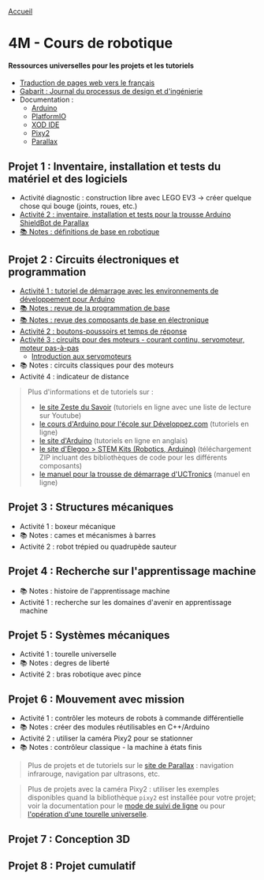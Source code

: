 [Accueil](./index.md)

# 4M - Cours de robotique

#### Ressources universelles pour les projets et les tutoriels

* [Traduction de pages web vers le français](https://docs.google.com/document/d/1y17romWgOPcvhSh9MgJROtPkUOQNkaMrkGqBu2A_q9w/view)
* [Gabarit : Journal du processus de design et d'ingénierie](https://docs.google.com/document/d/10qXbG6t7gSBiXH1rWh8tamR85JPlqGgy0t4OaY0Sv2M/view)
* Documentation :
    * [Arduino](https://docs.arduino.cc/built-in-examples/)
    * [PlatformIO](https://docs.platformio.org/en/latest/ide/vscode.html)
    * [XOD IDE](https://xod.io/docs/)
    * [Pixy2](https://docs.pixycam.com/wiki/doku.php?id=wiki:v2:start)
    * [Parallax](https://learn.parallax.com/tutorials/robot/shield-bot/robotics-board-education-shield-arduino)

## Projet 1 : Inventaire, installation et tests du matériel et des logiciels

* Activité diagnostic : construction libre avec LEGO EV3 -> créer quelque chose qui bouge (joints, roues, etc.)
* [Activité 2 : inventaire, installation et tests pour la trousse Arduino ShieldBot de Parallax](./p1-4m_act2.md)
* [📚 Notes : définitions de base en robotique](https://docs.google.com/document/d/1kr3UCqRWHvq4YeXPHUDKIzhNah-CdPPylHcNMfpNCUc/view)

## Projet 2 : Circuits électroniques et programmation

* [Activité 1 : tutoriel de démarrage avec les environnements de développement pour Arduino](./p2-4m_act1.md)
* [📚 Notes : revue de la programmation de base](./p2-4m_notes_prog.md)
* [📚 Notes : revue des composants de base en électronique](./p2-3m_notes_composants.md)
* [Activité 2 : boutons-poussoirs et temps de réponse](./p2-4m_act2.md)
* [Activité 3 : circuits pour des moteurs - courant continu, servomoteur, moteur pas-à-pas](./p2-4m_act3.md)
    * [Introduction aux servomoteurs](./p2-4m_act3_servo.md)
* 📚 Notes : circuits classiques pour des moteurs
* Activité 4 : indicateur de distance

<blockquote>
Plus d'informations et de tutoriels sur :
<ul>
<li><a href="https://zestedesavoir.com/tutoriels/686/arduino-premiers-pas-en-informatique-embarquee/">le site Zeste du Savoir</a> (tutoriels en ligne avec une liste de lecture sur Youtube)</li>
<li><a href="https://arduino.developpez.com/tutoriels/arduino-a-l-ecole/">le cours d'Arduino pour l'école sur Développez.com</a> (tutoriels en ligne)</li>
<li><a href="https://docs.arduino.cc/built-in-examples/ ">le site d'Arduino</a> (tutoriels en ligne en anglais)</li>
<li><a href="https://www.elegoo.com/pages/download">le site d'Elegoo > STEM Kits (Robotics, Arduino)</a> (téléchargement ZIP incluant des bibliothèques de code pour les différents composants)</li> 
<li><a href="https://www.manualslib.com/manual/1810234/Uctronics-Ultimate-Starter-Kit-For-Arduino.html">le manuel pour la trousse de démarrage d'UCTronics</a> (manuel en ligne)</li>
</ul>
</blockquote>

## Projet 3 : Structures mécaniques

* Activité 1 : boxeur mécanique
* 📚 Notes : cames et mécanismes à barres 
* Activité 2 : robot trépied ou quadrupède sauteur

## Projet 4 : Recherche sur l'apprentissage machine

* 📚 Notes : histoire de l'apprentissage machine
* Activité 1 : recherche sur les domaines d'avenir en apprentissage machine

## Projet 5 : Systèmes mécaniques

* Activité 1 : tourelle universelle
* 📚 Notes : degres de liberté
* Activité 2 : bras robotique avec pince

## Projet 6 : Mouvement avec mission

* Activité 1 : contrôler les moteurs de robots à commande différentielle
* 📚 Notes : créer des modules réutilisables en C++/Arduino
* Activité 2 : utiliser la caméra Pixy2 pour se stationner
* 📚 Notes : contrôleur classique - la machine à états finis

> Plus de projets et de tutoriels sur le [site de Parallax](https://learn.parallax.com/tutorials/robot/shield-bot/robotics-board-education-shield-arduino) : navigation infrarouge, navigation par ultrasons, etc.

> Plus de projets avec la caméra Pixy2 : utiliser les exemples disponibles quand la bibliothèque `pixy2` est installée pour votre projet; voir la documentation pour le [mode de suivi de ligne](https://docs.pixycam.com/wiki/doku.php?id=wiki:v2:line_tracking) ou pour [l'opération d'une tourelle universelle](http://docs.pixycam.com/wiki/doku.php?id=wiki:v2:pan_tilt_demo).

## Projet 7 : Conception 3D

## Projet 8 : Projet cumulatif